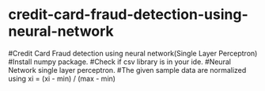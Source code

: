 # credit-card-fraud-detection-using-neural-network
#Credit Card Fraud detection using neural network(Single Layer Perceptron)
#Install numpy package.
#Check if csv library is in your ide.
#Neural Network single layer perceptron.
#The given sample data are normalized using xi = (xi - min) / (max - min)

